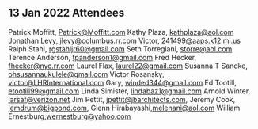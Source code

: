 ## 13 Jan 2022 Attendees
Patrick Moffitt, Patrick@Moffitt.com
Kathy Plaza, kathplaza@aol.com
Jonathan Levy, jlevy@columbus.rr.com
Victor, 241499@aaps.k12.mi.us
Ralph Stahl, rgstahljr60@gmail.com
Seth Torregiani, storre@aol.com
Terence Anderson, tpanderson1@gmail.com
Fred Hecker, fhecker@nyc.rr.com
Laurel Flax, laurel22@gmail.com
Susanna T Sandke, ohsusannaukulele@gmail.com
Victor Rosansky, victor@LHRInternational.com
Gary, winded344@gmail.com
Ed Tootill, etootill99@gmail.com
Linda Simister, lindabaz1@gmail.com
Arnold Winter, larsaf@verizon.net
Jim Pettit, jpettit@jbarchitects.com,
Jeremy Cook, jemdrum@bigpond.com,
Glenn Hirabayashi,melenani@aol.com
William Ernestburg,wernestburg@yahoo.com
